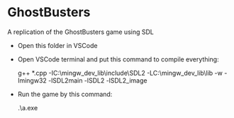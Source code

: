 # GhostBusters
A replication of the GhostBusters game using SDL

- Open this folder in VSCode
- Open VSCode terminal and put this command to compile everything:

	g++ *.cpp -IC:\mingw_dev_lib\include\SDL2 -LC:\mingw_dev_lib\lib -w -lmingw32 -lSDL2main -lSDL2 -lSDL2_image

- Run the game by this command:

	.\a.exe
